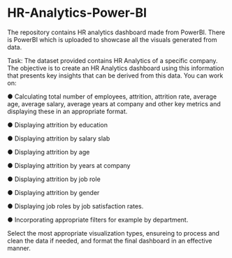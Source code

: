# HR-Analytics-Power-BI
The repository contains HR analytics dashboard made from PowerBI. There is PowerBI which is uploaded to showcase all the visuals generated from data.

Task: The dataset provided contains HR Analytics of a specific company. The objective is to create an HR Analytics dashboard using this information that presents key insights that can be derived from this data. You can work on:

● Calculating total number of employees, attrition, attrition rate, average age, average salary, average years at company and other key metrics and displaying these in an appropriate format.

● Displaying attrition by education

● Displaying attrition by salary slab

● Displaying attrition by age

● Displaying attrition by years at company

● Displaying attrition by job role

● Displaying attrition by gender

● Displaying job roles by job satisfaction rates.

● Incorporating appropriate filters for example by department.

Select the most appropriate visualization types, ensureing to process and clean the data if needed, and format the final dashboard in an effective manner.

